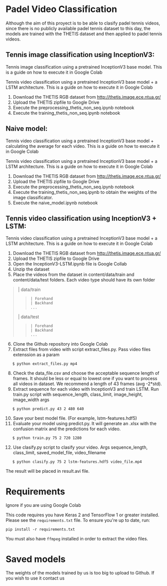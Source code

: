 # Padel Video Classification
Although the aim of this proyect is to be able to clasify padel tennis videos, since there is no publicly available padel tennis dataset to this day, the models are trained with the THETIS dataset and then applied to padel tennis videos. 

## Tennis image classification using InceptionV3:
Tennis image classification using a pretrained InceptionV3 base model.
This is a guide on how to execute it in Google Colab

Tennis video classification using a pretrained InceptionV3 base model + a LSTM architecture.
This is a guide on how to execute it in Google Colab

1. Download the THETIS RGB dataset from <http://thetis.image.ece.ntua.gr/>
2. Upload the THETIS zipfile to Google Drive
3. Execute the preprocessing_thetis_non_seq.ipynb notebook
4. Execute the training_thetis_non_seq.ipynb notebook

## Naive model:
Tennis video classification using a pretrained InceptionV3 base model + calculating the average for each video.
This is a guide on how to execute it in Google Colab

Tennis video classification using a pretrained InceptionV3 base model + a LSTM architecture.
This is a guide on how to execute it in Google Colab

1. Download the THETIS RGB dataset from <http://thetis.image.ece.ntua.gr/>
2. Upload the THETIS zipfile to Google Drive
3. Execute the preprocessing_thetis_non_seq.ipynb notebook
4. Execute the training_thetis_non_seq.ipynb to obtain the weights of the image classificator.
5. Execute the naive_model.ipynb notebook

## Tennis video classification using InceptionV3 + LSTM:

Tennis video classification using a pretrained InceptionV3 base model + a LSTM architecture.
This is a guide on how to execute it in Google Colab

1. Download the THETIS RGB dataset from <http://thetis.image.ece.ntua.gr/>
2. Upload the THETIS zipfile to Google Drive
3. Open the InceptionV3-LSTM.ipynb file is Google Collab
4. Unzip the dataset
5. Place the videos from the dataset in content/data/train and content/data/test folders. Each video type should have its own folder

>	| data/train
> >		| Forehand
> >		| Backhand
> >		...
>	| data/test
> >		| Forehand
> >		| Backhand
> >		...

6. Clone the Github repository into Google Colab
7. Extract files from video with script extract_files.py. Pass video files extenssion as a param

`	$ python extract_files.py mp4`

8. Check the data_file.csv and choose the acceptable sequence length of frames. It should be less or equal to lowest one if you want to process all videos in dataset. We recommend a length of 43 frames (avg -2*std).
9. Extract sequence for each video with InceptionV3 and train LSTM. Run train.py script with sequence_length, class_limit, image_height, image_width args

`	$ python predict.py 43 2 480 640`

10. Save your best model file. (For example, lstm-features.hdf5)
11. Evaluate your model using predict.py. It will generate an .xlsx with the confusion matrix and the predictions for each video.

`	$ python train.py 75 2 720 1280`

12. Use clasify.py script to clasify your video. Args sequence_length, class_limit, saved_model_file, video_filename

`	$ python clasify.py 75 2 lstm-features.hdf5 video_file.mp4`

The result will be placed in result.avi file.

# Requirements

Ignore if you are using Google Colab

This code requires you have Keras 2 and TensorFlow 1 or greater installed. Please see the `requirements.txt` file. To ensure you're up to date, run:

`pip install -r requirements.txt`

You must also have `ffmpeg` installed in order to extract the video files.

# Saved models

The weights of the models trained by us is too big to upload to Github. If you wish to use it contact us
